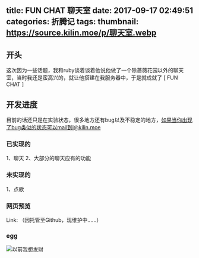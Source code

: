 title: FUN CHAT 聊天室
date: 2017-09-17 02:49:51
categories: 折腾记
tags:
thumbnail: https://source.kilin.moe/p/聊天室.webp
---
## 开头
这次因为一些话题，我和ruby谈着谈着他说他做了一个除蔷薇花园以外的聊天室，当时我还是蛮高兴的，就让他搭建在我服务器中，于是就成就了 [ FUN CHAT ]
## 开发进度
目前的话还只是在实验状态，很多地方还有bug以及不稳定的地方，如果当你出现了bug类似的状态可以mail到i@kilin.moe
### 已实现的
1、聊天
2、大部分的聊天应有的功能
### 未实现的
1、点歌
### 网页预览
Link: （因托管至Github，现维护中……）
### egg
![以前我想发财](https://source.kilin.moe/p/egg/1/2.webp)